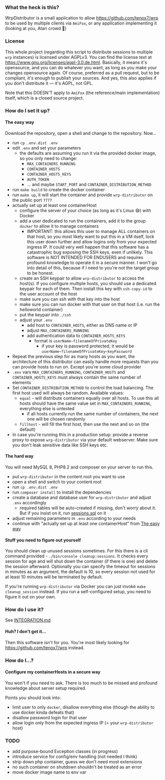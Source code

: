 ### What the heck is this? ### 

WrpDistributor is a small application to allow https://github.com/tenox7/wrp to be used by multiple clients via `AmiFox`,
or any application implementing it (looking at you, Atari crowd 👏)

### License ###

This whole project (regarding this script to distribute sessions to multiple `wrp` instances) is licensed under AGPLv3. You can find 
the license text at https://www.gnu.org/licenses/agpl-3.0.de.html. Basically, it means it's opensource, and you can do 
whatever you want, as long as you make your changes opensource again. Of course, preferred as a pull request, but to be 
 compliant, it's enough to publish your sources. And yes, this also applies if you don't distribute it — it's AGPL, not GPL.

Note that this DOESN'T apply to `AmiFox` (the reference/main implementation) itself, which is a closed source project.

### How do I set it up? ###

#### The easy way ####
Download the repository, open a shell and change to the repository. Now...
- run `cp .env.dist .env`
- edit `.env` and set your parameters
    - the defaults are assuming you run it via the provided docker image, so you only need to change:
       - `MAX_CONTAINERS_RUNNING`
       - `CONTAINER_HOSTS`
       - `CONTAINER_HOSTS_KEYS`
       - `AUTH_TOKEN`
       - ... and maybe `START_PORT` and `CONTAINER_DISTRIBUTION_METHOD`
- run `make build` to create the docker container
- run `make up`, it will start the container and provide `wrp-distributor` on the public port `7777`
- actually set up at least one containerHost
    - configure the server of your choice (as long as it's Linux 😅) with Docker
    - add a user dedicated to run the containers, add it to the group `docker` to allow it to manage containers
        - IMPORTANT: this allows this user to manage ALL containers on that host, so you most likely want to put this in a VM itself, lock this user down further and allow logins only from your expected ingress IP. It could very well happen that this software has a catastrophic bug exposing the SSH keys, even if unlikely. This software is NOT INTENDED FOR ENDUSERS and requires profound knowledge to operate it in a secure manner. I won't go into detail of this, because if I need to you're not the target group to be honest.
    - create an SSH keypair to allow `wrp-distributor` to access the host(s). If you configure multiple hosts, you should use a dedicated keypair for each of them. Then install this key with `ssh-copy-id` to the user account of the host
    - make sure you can ssh with that key into the host
    - make sure you can run docker with that user on that host (i.e. run the helloworld container)
    - put the keypair into `./ssh`
    - adjust your `.env`
       - add host to `CONTAINER_HOSTS`, either as DNS name or IP
       - adjust `MAX_CONTAINERS_RUNNING`
       - add authentication data to `CONTAINER_HOSTS_KEYS`
           - format is `userName~filenameOfPrivateKey`
               - if your key is password protected, it would be `userName~filenameOfPrivateKey~keyPassword`  
- Repeat the previous step for as many hosts as you want, the architecture of this distributor can easily handle more requests than you can provide hosts to run on. Except you're some cloud provider
- `.env` vars `MAX_CONTAINERS_RUNNING`, `CONTAINER_HOSTS` and `CONTAINER_HOSTS_KEYS` must always contain the same number of elements
- Set `CONTAINER_DISTRIBUTION_METHOD` to control the load balancing. The first host used will always be random. Available values:
    - `equal` - will distribute containers equally over all hosts. To use this all hosts should have the same value set in `MAX_CONTAINERS_RUNNING`, everything else is untested
        - if all hosts currently run the same number of containers, the next one will be chosen randomly
    - `fillhost` - will fill the first host, then use the next and so on (the default)
- In case you're running this in a production setup: provide a reverse proxy to expose `wrp-distributor` via your default webserver. Make sure you don't leak sensitive data like SSH keys etc.

#### The hard way ####

You will need MySQL 8, PHP8.2 and composer on your server to run this. 

- put `wrp-distributor` in the content root you want to use
- open a shell and switch to your content root
- run `cp .env.dist .env`
- run `composer install` to install the dependencies
- create a database and database user for `wrp-distributor` and adjust `.env` accordingly
    - required tables will be auto-created if missing, don't worry about it. But if you insist on it, run [sessions.sql](db/sessions.sql) on it
- adjust remaining parameters in `.env` according to your needs
- continue with "actually set up at least one containerHost" from [The easy way](README.md#the-easy-way-)

#### Stuff you need to figure out yourself ####

You should clean up unused sessions sometimes. For this there is a cli command provided - `./bin/console cleanup:sessions`.
It checks every session for age and will shut down the container (if there is one) and delete the session afterward.
Optionally you can specify the timeout for sessions in minutes as an argument, the default is 10, so every session
not used for at least 10 minutes will be terminated by default.

If you're running `wrp-distributor` via Docker you can just invoke `make cleanup_session` instead. If you
run a self-configured setup, you need to figure it out on your own.

### How do I use it? 

See [INTEGRATION.md](INTEGRATION.md)

#### Huh? I don't get it... ####

Then this software isn't for you. You're most likely looking for https://github.com/tenox7/wrp instead.

### How do I...? ###

#### Configure my containerHosts in a secure way ####

You won't if you need to ask. There is too much to be missed and profound knowledge about server setup required.

Points you should look into:
- limit user to only `docker`, disallow everything else (though the ability to use docker kinda defeats that)
- disallow password login for that user
- allow login only from the expected ingress IP (= your `wrp-distributor` host)

### TODO ###
- add purpose-bound Exception classes (in progress)
- introduce service for config/env handling (not needed I think)
- strip down php container, guess we don't need most extensions
- no such container on shutdown shouldn't be treated as an error
- move docker image name to env var